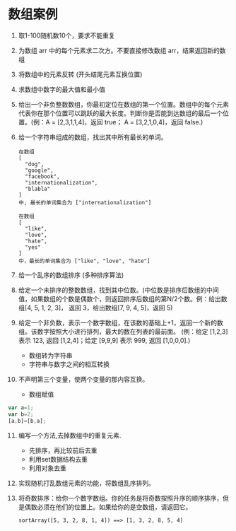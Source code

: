 # 数组案例
1. 取1-100随机数10个，要求不能重复
2. 为数组 arr 中的每个元素求二次方。不要直接修改数组 arr，结果返回新的数组
3. 将数组中的元素反转 (开头结尾元素互换位置)
4. 求数组中数字的最大值和最小值
5. 给出一个非负整数数组，你最初定位在数组的第一个位置。数组中的每个元素代表你在那个位置可以跳跃的最大长度。判断你是否能到达数组的最后一个位置。(例：A = [2,3,1,1,4]，返回 true； A = [3,2,1,0,4]，返回 false.)
6. 给一个字符串组成的数组，找出其中所有最长的单词。
    ```
    在数组
    [
      "dog",
      "google",
      "facebook",
      "internationalization",
      "blabla"
    ]
    中, 最长的单词集合为 ["internationalization"]

    在数组
    [
      "like",
      "love",
      "hate",
      "yes"
    ]
    中，最长的单词集合为 ["like", "love", "hate"]
    ```
7. 给一个乱序的数组排序 (多种排序算法)
8. 给定一个未排序的整数数组，找到其中位数。(中位数是排序后数组的中间值，如果数组的个数是偶数个，则返回排序后数组的第N/2个数。例：给出数组[4, 5, 1, 2, 3]， 返回 3，给出数组[7, 9, 4, 5]，返回 5)

9. 给定一个非负数，表示一个数字数组，在该数的基础上+1，返回一个新的数组。该数字按照大小进行排列，最大的数在列表的最前面。 (例：给定 [1,2,3] 表示 123, 返回 [1,2,4]；给定 [9,9,9] 表示 999, 返回 [1,0,0,0].)
      * 数组转为字符串
      * 字符串与数字之间的相互转换

10. 不声明第三个变量，使两个变量的那内容互换。
      * 数组赋值
```js
var a=1;
var b=2;
[a,b]=[b,a];
```
11. 编写一个方法,去掉数组中的重复元素.
       * 先排序，再比较前后去重
       * 利用set数据结构去重
       * 利用对象去重

12. 实现随机打乱数组元素的功能，将数组乱序排列。

13. 将奇数排序：给你一个数字数组。你的任务是将奇数按照升序的顺序排序，但是偶数必须在他们的位置上。如果给你的是空数组，请返回它。
    ```
    sortArray([5, 3, 2, 8, 1, 4]) ==> [1, 3, 2, 8, 5, 4]
    ```
